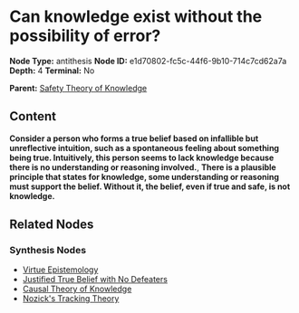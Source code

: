 # Can knowledge exist without the possibility of error?

**Node Type:** antithesis
**Node ID:** e1d70802-fc5c-44f6-9b10-714c7cd62a7a
**Depth:** 4
**Terminal:** No

**Parent:** [Safety Theory of Knowledge](safety-theory-of-knowledge-synthesis-dd9b7c54-8a98-49b5-be14-3af03b25e341.md)

## Content

**Consider a person who forms a true belief based on infallible but unreflective intuition, such as a spontaneous feeling about something being true. Intuitively, this person seems to lack knowledge because there is no understanding or reasoning involved.**, **There is a plausible principle that states for knowledge, some understanding or reasoning must support the belief. Without it, the belief, even if true and safe, is not knowledge.**

## Related Nodes

### Synthesis Nodes

- [Virtue Epistemology](virtue-epistemology-synthesis-2c07b6ee-eed5-4035-bacc-4b7bdcd05d60.md)
- [Justified True Belief with No Defeaters](justified-true-belief-with-no-defeaters-synthesis-70e136e9-be4b-4be3-a0d0-b64e105d4b0e.md)
- [Causal Theory of Knowledge](causal-theory-of-knowledge-synthesis-16621cee-b3d1-409e-8ef2-b2b3b4381601.md)
- [Nozick's Tracking Theory](nozicks-tracking-theory-synthesis-491f6855-cb06-410d-a287-bca25d8ce54a.md)
